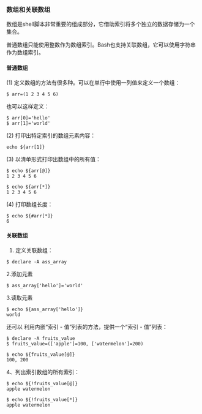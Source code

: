 ### 数组和关联数组

数组是shell脚本非常重要的组成部分，它借助索引将多个独立的数据存储为一个集合。

普通数组只能使用整数作为数组索引。Bash也支持关联数组，它可以使用字符串作为数组索引。

#### 普通数组

\(1\) 定义数组的方法有很多种。可以在单行中使用一列值来定义一个数组：

```
$ arr=(1 2 3 4 5 6)
```

也可以这样定义：

```
$ arr[0]='hello'
$ arr[1]='world'
```

\(2\) 打印出特定索引的数组元素内容：

```
echo ${arr[1]}
```

\(3\) 以清单形式打印出数组中的所有值：

```
$ echo ${arr[@]} 
1 2 3 4 5 6

$ echo ${arr[*]}
1 2 3 4 5 6
```

\(4\) 打印数组长度：

```
$ echo ${#arr[*]}
6
```

#### 关联数组

1. 定义关联数组：

```
$ declare -A ass_array
```

2.添加元素

```
$ ass_array['hello']='world'
```

3.读取元素

```
$ echo ${ass_array['hello']}
world
```

还可以 利用内嵌“索引 - 值”列表的方法，提供一个“索引 - 值”列表：

```
$ declare -A fruits_value
$ fruits_value=(['apple']=100, ['watermelon']=200)

$ echo ${fruits_value[@]}
100, 200
```

4、列出索引数组的所有索引：

```
$ echo ${!fruits_value[@]}
apple watermelon

$ echo ${!fruits_value[*]}
apple watermelon
```



